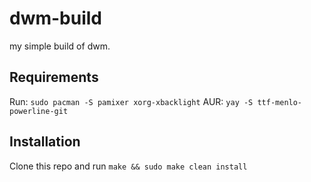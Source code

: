 # dwm-build

my simple build of dwm.

## Requirements

Run: `sudo pacman -S pamixer xorg-xbacklight`
AUR: `yay -S ttf-menlo-powerline-git`

## Installation

Clone this repo and run `make && sudo make clean install`

